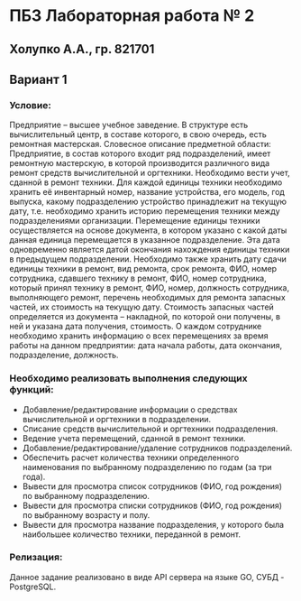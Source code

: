# ПБЗ Лабораторная работа № 2

## Холупко А.А., гр. 821701
## Вариант 1
### Условие:
Предприятие – высшее учебное заведение. В структуре есть вычислительный центр, в составе которого, в свою очередь, есть ремонтная мастерская. Словесное описание предметной области: Предприятие, в состав которого входит ряд подразделений, имеет ремонтную мастерскую, в которой производится различного вида ремонт средств вычислительной и оргтехники. Необходимо вести учет, сданной в ремонт техники. Для каждой единицы техники необходимо хранить её инвентарный номер, название устройства, его модель, год выпуска, какому подразделению устройство принадлежит на текущую дату, т.е. необходимо хранить историю перемещения техники между подразделениями организации. Перемещение единицы техники осуществляется на основе документа, в котором указано с какой даты данная единица перемещается в указанное подразделение. Эта дата одновременно является датой окончания нахождения единицы техники в предыдущем подразделении. Необходимо также хранить дату сдачи единицы техники в ремонт, вид ремонта, срок ремонта, ФИО, номер сотрудника, сдавшего технику в ремонт, ФИО, номер сотрудника, который принял технику в ремонт, ФИО, номер, должность сотрудника, выполняющего ремонт, перечень необходимых для ремонта запасных частей, их стоимость на текущую дату. Стоимость запасных частей определяется из документа – накладной, по которой они получены, в ней и указана дата получения, стоимость. О каждом сотруднике необходимо хранить информацию о всех перемещениях за время работы на данном предприятии: дата начала работы, дата окончания, подразделение, должность.

### Необходимо реализовать выполнения следующих функций:
  - Добавление/редактирование информации о средствах вычислительной и оргтехники в подразделении.
  - Списание средств вычислительной и оргтехники подразделения.
  - Ведение учета перемещений, сданной в ремонт техники.
  - Добавление/редактирование/удаление сотрудников подразделений.
  - Обеспечить расчет количества техники определенного наименования по выбранному подразделению по годам (за три года).
  - Вывести для просмотра список сотрудников (ФИО, год рождения) по выбранному подразделению.
  - Вывести для просмотра списки сотрудников (ФИО, год рождения) по выбранному возрасту и полу.
  - Вывести для просмотра название подразделения, у которого была наибольшее количество техники, переданной в ремонт.
  
### Релизация:
  Данное задание реализовано в виде  API сервера на языке GO, СУБД - PostgreSQL.

  
